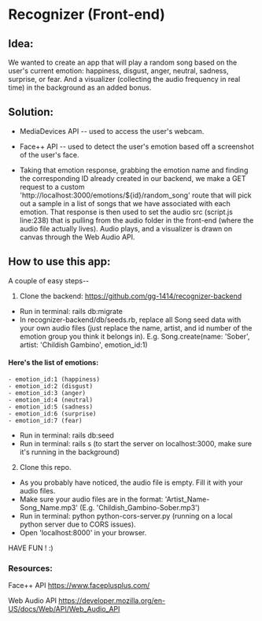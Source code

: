# Recognizer (Front-end)

## Idea: 
We wanted to create an app that will play a random song based on the user's current emotion: happiness, disgust, anger, neutral, sadness, surprise, or fear.
And a visualizer (collecting the audio frequency in real time) in the background as an added bonus.

## Solution: 
- MediaDevices API -- used to access the user's webcam.

- Face++ API -- used to detect the user's emotion based off a screenshot of the user's face.

- Taking that emotion response, grabbing the emotion name and finding the corresponding ID already created in our backend, we make a GET request to a custom 'http://localhost:3000/emotions/${id}/random_song' route that will pick out a sample in a list of songs that we have associated with each emotion. That response is then used to set the audio src (script.js line:238) that is pulling from the audio folder in the front-end (where the audio file actually lives). Audio plays, and a visualizer is drawn on canvas through the Web Audio API.


## How to use this app: 
A couple of easy steps-- 
1. Clone the backend: https://github.com/gg-1414/recognizer-backend
  - Run in terminal: rails db:migrate 
  - In recognizer-backend/db/seeds.rb, replace all Song seed data with your own audio files (just replace the name, artist, and id number of the emotion group you think it belongs in).
  E.g. Song.create(name: 'Sober', artist: 'Childish Gambino', emotion_id:1)
  #### Here's the list of emotions: 
    - emotion_id:1 (happiness)
    - emotion_id:2 (disgust)
    - emotion_id:3 (anger)
    - emotion_id:4 (neutral)
    - emotion_id:5 (sadness)
    - emotion_id:6 (surprise)
    - emotion_id:7 (fear)
  
  - Run in terminal: rails db:seed
  - Run in terminal: rails s (to start the server on localhost:3000, make sure it's running in the background)
2. Clone this repo.
  - As you probably have noticed, the audio file is empty. Fill it with your audio files.
  - Make sure your audio files are in the format: 
    'Artist_Name-Song_Name.mp3'
    (E.g. 'Childish_Gambino-Sober.mp3')
  - Run in terminal: python python-cors-server.py (running on a local python server due to CORS issues).
  - Open 'localhost:8000' in your browser.
  
  HAVE FUN ! :)



### Resources: 

Face++ API 
https://www.faceplusplus.com/

Web Audio API 
https://developer.mozilla.org/en-US/docs/Web/API/Web_Audio_API

